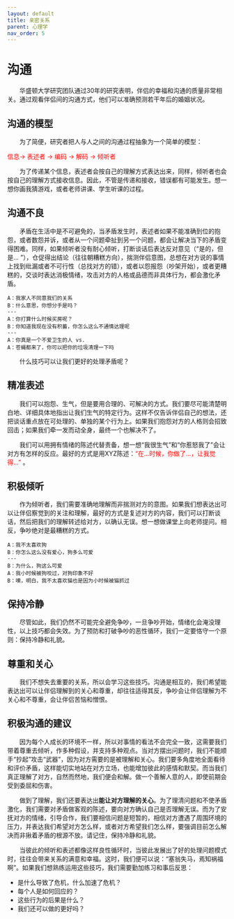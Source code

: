 ```yaml
---
layout: default
title: 亲密关系
parent: 心理学
nav_order: 5
---
```


# 沟通

&emsp;&emsp;华盛顿大学研究团队通过30年的研究表明，伴侣的幸福和沟通的质量非常相关。通过观看伴侣间的沟通方式，他们可以准确预测若干年后的婚姻状况。

## 沟通的模型

&emsp;&emsp;为了简便，研究者把人与人之间的沟通过程抽象为一个简单的模型：  

<font color=red>信息-> 表述者 -> 编码 -> 解码 -> 倾听者</font>  

&emsp;&emsp;为了传递某个信息，表述者会按自己的理解方式表达出来，同样，倾听者也会按自己的理解方式接收信息。因此，不管是传递和接收，错误都有可能发生。想一想你画我猜游戏，或者老师讲课、学生听课的过程。

## 沟通不良

&emsp;&emsp;矛盾在生活中是不可避免的，当矛盾发生时，表述者如果不能准确到位的抱怨，或者数怨并诉，或者从一个问题牵扯到另一个问题，都会让解决当下的矛盾变得困难。同样，如果倾听者没有耐心倾听，打断谈话后表达反对意见（“是的，但是… ”），仓促得出结论（往往朝糟糕方向），揣测伴侣意图，总想在对方说的事情上找到纰漏或者不可行性（总找对方的错），或者以怨报怨（吵架开始），或者更糟糕的，交谈时表达消极情绪，攻击对方的人格或品德而非具体行为，都会激化矛盾。  

```
A：我家人不同意我们的关系  
B：什么意思，你想分手是吗？  
---  
A：你打算什么时候买房呢？  
B：你知道我现在没有积蓄，你怎么这么不通情达理呢  
---
A：你真是一个不爱卫生的人 vs.
A：苍蝇都来了，你可以把你的垃圾清理一下吗
```

&emsp;&emsp;什么技巧可以让我们更好的处理矛盾呢？

## 精准表述

&emsp;&emsp;我们可以抱怨、生气，但是要用合理的、可解决的方式。我们要尽可能清楚明白地、详细具体地指出让我们生气的特定行为。这样不仅告诉伴侣自己的想法，还把谈话重点放在可处理的、单独的某个行为上。如果我们抱怨对方的人格则会招致回击；如果我们牵一发而动全身，最终一个也解决不了。

&emsp;&emsp;我们可以用拥有情绪的陈述代替责备，想一想“我很生气”和“你惹怒我了”会让对方有怎样的反应。最好的方式是用XYZ陈述：<font color=red>“在…时候，你做了…，让我觉得…”</font> 。

## 积极倾听
&emsp;&emsp;作为倾听者，我们需要准确地理解而非揣测对方的意图。如果我们想表达出可以让伴侣察觉到的关注和理解，最好的方式是复述对方的内容，我们可以打断谈话，然后把我们的理解转述给对方，以确认无误。想一想做课堂上向老师提问。相反，争吵绝对是最糟糕的方式。

```
A：我不太喜欢狗  
B：你怎么这么没有爱心，狗多么可爱
---
B：为什么，狗这么可爱  
A：我小时候被狗咬过，对狗印象不好  
B：噢，明白，我不太喜欢猫也是因为小时候被猫抓过
```

## 保持冷静
&emsp;&emsp;尽管如此，我们仍然不可能完全避免争吵，一旦争吵开始，情绪化会淹没理性，以上技巧都会失效。为了预防和打破争吵的恶性循环，我们一定要恪守一个原则：保持冷静和礼貌。

## 尊重和关心
&emsp;&emsp;我们不想失去重要的关系，所以会学习这些技巧。沟通是相互的，我们希望能表达出可以让伴侣理解到的关心和尊重，却往往适得其反，争吵会让伴侣理解为不关心和不尊重，会让伴侣苦恼和憎恨。

## 积极沟通的建议
&emsp;&emsp;因为每个人成长的环境不一样，所以对事情的看法不会完全一致，这需要我们带着尊重去倾听，作多种假设，并支持多种观点。当对方摆出问题时，我们不能顺手“抄起”攻击“武器”，因为对方需要的是被理解和关心。我们要多角度地全面看待和评价矛盾，这样能切实地站在对方立场，也能增加彼此的感情和默契。而当我们真正理解了对方，自然而然地，我们便会和解。做一个善解人意的人，即使前期会受到委屈和伤害。

&emsp;&emsp;做到了理解，我们还要表达出**能让对方理解的关心**。为了理清问题和不使矛盾激化，我们需要对矛盾做客观的陈述，要向对方确认自己是否理解无误。而为了安抚对方的情绪，引导合作，我们要相信问题是短暂的，相信对方遭遇了周围环境的压力，并表达我们希望对方怎么样，或者对方希望我们怎么样，要强调目前怎么解决而非揪着矛盾的根源不放。请记住，保持冷静和礼貌。

&emsp;&emsp;当彼此的倾听和表述都像这样良性循环时，当彼此发展出了好的处理问题模式时，往往会带来关系的满意和幸福。这时，我们便可以说：“塞翁失马，焉知祸福啊”。如果我们想熟练运用这些技巧，我们需要勤加练习和事后反思：
* 是什么导致了危机，什么加速了危机？
* 每个人是如何回应的？
* 这些行为的后果是什么？
* 我们还可以做的更好吗？

